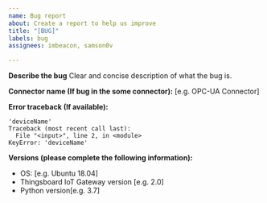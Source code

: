 ```yaml
---
name: Bug report
about: Create a report to help us improve
title: "[BUG]"
labels: bug
assignees: imbeacon, samson0v

---
```


**Describe the bug**
Clear and concise description of what the bug is.

**Connector name (If bug in the some connector):**
[e.g. OPC-UA Connector]

**Error traceback (If available):**
```
'deviceName'
Traceback (most recent call last):
  File "<input>", line 2, in <module>
KeyError: 'deviceName'
```

**Versions (please complete the following information):**
 - OS: [e.g. Ubuntu 18.04]
 - Thingsboard IoT Gateway version [e.g. 2.0]
 - Python version[e.g. 3.7]
